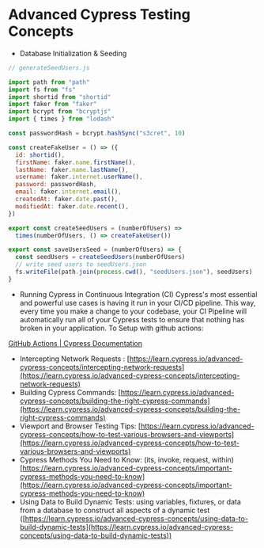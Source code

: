 # Advanced Cypress Testing Concepts

- Database Initialization & Seeding

```jsx
// generateSeedUsers.js

import path from "path"
import fs from "fs"
import shortid from "shortid"
import faker from "faker"
import bcrypt from "bcryptjs"
import { times } from "lodash"

const passwordHash = bcrypt.hashSync("s3cret", 10)

const createFakeUser = () => ({
  id: shortid(),
  firstName: faker.name.firstName(),
  lastName: faker.name.lastName(),
  username: faker.internet.userName(),
  password: passwordHash,
  email: faker.internet.email(),
  createdAt: faker.date.past(),
  modifiedAt: faker.date.recent(),
})

export const createSeedUsers = (numberOfUsers) =>
  times(numberOfUsers, () => createFakeUser())

export const saveUsersSeed = (numberOfUsers) => {
  const seedUsers = createSeedUsers(numberOfUsers)
  // write seed users to seedUsers.json
  fs.writeFile(path.join(process.cwd(), "seedUsers.json"), seedUsers)
}
```

- Running Cypress in Continuous Integration (CI)
Cypress's most essential and powerful use cases is having it run in your CI/CD pipeline. This way, every time you make a change to your codebase, your CI Pipeline will automatically run all of your Cypress tests to ensure that nothing has broken in your application.
To Setup with github actions:

[GitHub Actions | Cypress Documentation](https://docs.cypress.io/guides/continuous-integration/github-actions)

- Intercepting Network Requests : [https://learn.cypress.io/advanced-cypress-concepts/intercepting-network-requests](https://learn.cypress.io/advanced-cypress-concepts/intercepting-network-requests)
- Building Cypress Commands: [https://learn.cypress.io/advanced-cypress-concepts/building-the-right-cypress-commands](https://learn.cypress.io/advanced-cypress-concepts/building-the-right-cypress-commands)
- Viewport and Browser Testing Tips: [https://learn.cypress.io/advanced-cypress-concepts/how-to-test-various-browsers-and-viewports](https://learn.cypress.io/advanced-cypress-concepts/how-to-test-various-browsers-and-viewports)
- Cypress Methods You Need to Know: (its, invoke, request, within) [https://learn.cypress.io/advanced-cypress-concepts/important-cypress-methods-you-need-to-know](https://learn.cypress.io/advanced-cypress-concepts/important-cypress-methods-you-need-to-know)
- Using Data to Build Dynamic Tests: using variables, fixtures, or data from a database to construct all aspects of a dynamic test ([https://learn.cypress.io/advanced-cypress-concepts/using-data-to-build-dynamic-tests](https://learn.cypress.io/advanced-cypress-concepts/using-data-to-build-dynamic-tests))